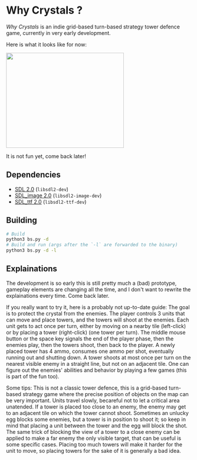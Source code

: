 
# Why Crystals ?

*Why Crystals* is an indie grid-based turn-based strategy tower defence game, currently in very early development.

Here is what it looks like for now:

<img src="pics/screen_indev_01.gif" width="319px" height="257px" />

It is not fun yet, come back later!

## Dependencies

- [SDL 2.0](https://wiki.libsdl.org/) (`libsdl2-dev`)
- [SDL_image 2.0](https://github.com/libsdl-org/SDL_image) (`libsdl2-image-dev`)
- [SDL_ttf 2.0](https://github.com/libsdl-org/SDL_ttf) (`libsdl2-ttf-dev`)

## Building

```sh
# Build
python3 bs.py -d
# Build and run (args after the `-l` are forwarded to the binary)
python3 bs.py -d -l
```

## Explainations

The development is so early this is still pretty much a (bad) prototype, gameplay elements are changing all the time, and I don't want to rewrite the explainations every time. Come back later.

If you really want to try it, here is a probably not up-to-date guide: The goal is to protect the crystal from the enemies. The player controls 3 units that can move and place towers, and the towers will shoot at the enemies. Each unit gets to act once per turn, either by moving on a nearby tile (left-click) or by placing a tower (right-click) (one tower per turn). The middle mouse button or the space key signals the end of the player phase, then the enemies play, then the towers shoot, then back to the player. A newly placed tower has 4 ammo, consumes one ammo per shot, eventually running out and shutting down. A tower shoots at most once per turn on the nearest visible enemy in a straight line, but not on an adjacent tile. One can figure out the enemies' abilities and behavior by playing a few games (this is part of the fun too).

Some tips: This is not a classic tower defence, this is a grid-based turn-based strategy game where the precise position of objects on the map can be very important. Units travel slowly, becareful not to let a critical area unatended. If a tower is placed too close to an enemy, the enemy may get to an adjacent tile on which the tower cannot shoot. Sometimes an unlucky egg blocks some enemies, but a tower is in position to shoot it; so keep in mind that placing a unit between the tower and the egg will block the shot. The same trick of blocking the view of a tower to a close enemy can be applied to make a far enemy the only visible target, that can be useful is some specific cases. Placing too much towers will make it harder for the unit to move, so placing towers for the sake of it is generally a bad idea.
